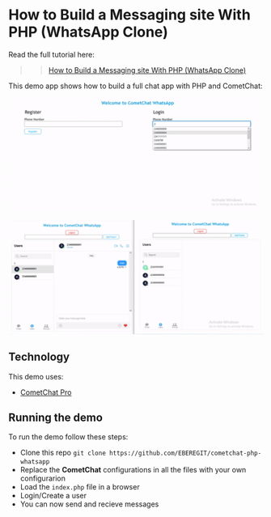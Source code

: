 # How to Build a Messaging site With PHP (WhatsApp Clone)

Read the full tutorial here:

>> [How to Build a Messaging site With PHP (WhatsApp Clone)]()

This demo app shows how to build a full chat app with PHP and CometChat:

![App Demo](https://raw.githubusercontent.com/EBEREGIT/cometchat-php-whatsapp/master/screenshots/Webp.net-resizeimage(6).gif)

![Chat in action](https://raw.githubusercontent.com/EBEREGIT/cometchat-php-whatsapp/master/screenshots/Webp.net-resizeimage(3).gif)

## Technology
This demo uses:
* [CometChat Pro](https://www.cometchat.com/pro)

## Running the demo
To run the demo follow these steps:
* Clone this repo ``git clone https://github.com/EBEREGIT/cometchat-php-whatsapp``
* Replace the **CometChat** configurations in all the files with your own configurarion
* Load the ``index.php`` file in a browser
* Login/Create a user
* You can now send and recieve messages
